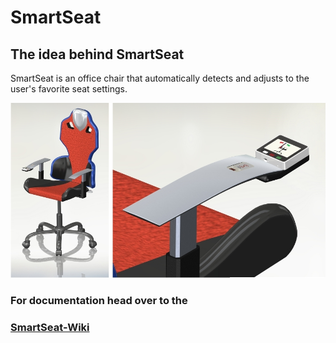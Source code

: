 # SmartSeat

## The idea behind SmartSeat

SmartSeat is an office chair that automatically detects and adjusts to the user's favorite seat settings.

![](/docs/images/readme/readme_seat_and_armrest.jpg)

### For documentation head over to the
### [SmartSeat-Wiki](https://github.com/IoT-Lab-Minden/smart-seat/wiki)